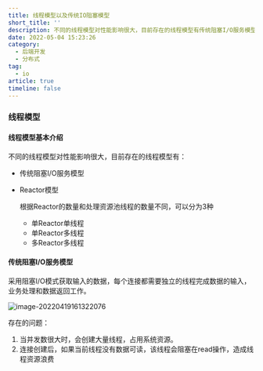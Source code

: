 ```yaml
---
title: 线程模型以及传统IO阻塞模型
short_title: ''
description: 不同的线程模型对性能影响很大，目前存在的线程模型有传统阻塞I/O服务模型、Reactor模型等。
date: 2022-05-04 15:23:26
category:
  - 后端开发
  - 分布式
tag:
  - io
article: true
timeline: false
---
```

### 线程模型

#### 线程模型基本介绍

不同的线程模型对性能影响很大，目前存在的线程模型有：

- 传统阻塞I/O服务模型

- Reactor模型

  根据Reactor的数量和处理资源池线程的数量不同，可以分为3种

  - 单Reactor单线程
  - 单Reactor多线程
  - 多Reactor多线程

#### 传统阻塞I/O服务模型

采用阻塞I/O模式获取输入的数据，每个连接都需要独立的线程完成数据的输入，业务处理和数据返回工作。

![image-20220419161322076](https://img1.terwer.space/image-20220419161322076.png)

存在的问题：

1. 当并发数很大时，会创建大量线程，占用系统资源。
2. 连接创建后，如果当前线程没有数据可读，该线程会阻塞在read操作，造成线程资源浪费